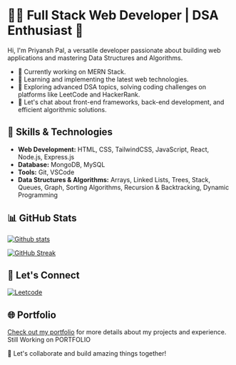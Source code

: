# 👩‍💻 Full Stack Web Developer | DSA Enthusiast 🧠

Hi, I'm Priyansh Pal, a versatile developer passionate about building web applications and mastering Data Structures and Algorithms.

- 🔭 Currently working on MERN Stack.
- 🌱 Learning and implementing the latest web technologies.
- 📘 Exploring advanced DSA topics, solving coding challenges on platforms like LeetCode and HackerRank.
- 💬 Let's chat about front-end frameworks, back-end development, and efficient algorithmic solutions.



## 🚀 Skills & Technologies

- **Web Development:** HTML, CSS, TailwindCSS, JavaScript, React, Node.js, Express.js
- **Database:** MongoDB, MySQL
- **Tools:** Git, VSCode
- **Data Structures & Algorithms:** Arrays, Linked Lists, Trees, Stack, Queues, Graph, Sorting Algorithms, Recursion & Backtracking, Dynamic Programming

## 📊 GitHub Stats

[![Github stats](https://github-readme-stats.vercel.app/api?username=thepriyanshpal&theme=blue-green)](https://github.com/anuraghazra/github-readme-stats)

[![GitHub Streak](https://streak-stats.demolab.com?user=thepriyanshpal&theme=blue-green)](https://git.io/streak-stats)

## 🤝 Let's Connect
[![Leetcode](https://img.shields.io/badge/-LeetCode-FFA116?style=for-the-badge&logo=LeetCode&logoColor=black)](https://leetcode.com/thepriyanshpal/)

## 🌐 Portfolio

[Check out my portfolio]() for more details about my projects and experience. Still Working on PORTFOLIO

🚀 Let's collaborate and build amazing things together!
